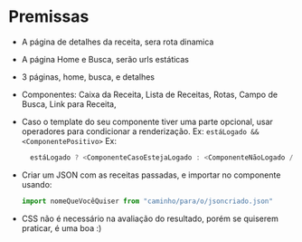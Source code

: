# Premissas

- A página de detalhes da receita, sera rota dinamica
- A página Home e Busca, serão urls estáticas
- 3 páginas, home, busca, e detalhes
- Componentes: Caixa da Receita, Lista de Receitas, Rotas, Campo de Busca, Link para Receita,
- Caso o template do seu componente tiver uma parte opcional, usar operadores para condicionar a renderização.
  Ex: `estáLogado && <ComponentePositivo>`
  Ex:

  ```js
    estáLogado ? <ComponenteCasoEstejaLogado : <ComponenteNãoLogado />
  ```

- Criar um JSON com as receitas passadas, e importar no componente usando:

  ```js
  import nomeQueVocêQuiser from "caminho/para/o/jsoncriado.json"
  ```

- CSS não é necessário na avaliação do resultado, porém se quiserem praticar, é uma boa :)
